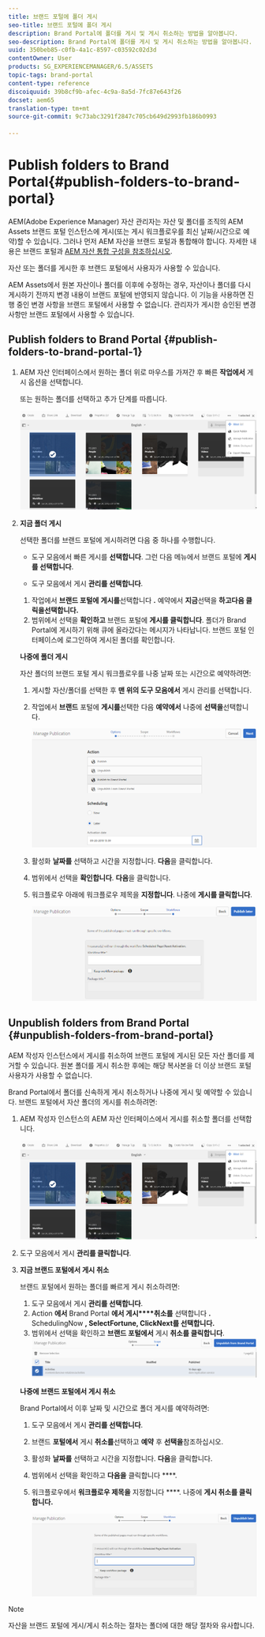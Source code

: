 ```yaml
---
title: 브랜드 포털에 폴더 게시
seo-title: 브랜드 포털에 폴더 게시
description: Brand Portal에 폴더를 게시 및 게시 취소하는 방법을 알아봅니다.
seo-description: Brand Portal에 폴더를 게시 및 게시 취소하는 방법을 알아봅니다.
uuid: 350beb85-c0fb-4a1c-8597-c03592c02d3d
contentOwner: User
products: SG_EXPERIENCEMANAGER/6.5/ASSETS
topic-tags: brand-portal
content-type: reference
discoiquuid: 39b8cf9b-afec-4c9a-8a5d-7fc87e643f26
docset: aem65
translation-type: tm+mt
source-git-commit: 9c73abc3291f2847c705cb649d2993fb186b0993

---
```



# Publish folders to Brand Portal{#publish-folders-to-brand-portal}

AEM(Adobe Experience Manager) 자산 관리자는 자산 및 폴더를 조직의 AEM Assets 브랜드 포털 인스턴스에 게시(또는 게시 워크플로우를 최신 날짜/시간으로 예약)할 수 있습니다. 그러나 먼저 AEM 자산을 브랜드 포털과 통합해야 합니다. 자세한 내용은 브랜드 포털과 [AEM 자산 통합 구성을 참조하십시오](/help/assets/brand-portal-configuring-integration.md).

자산 또는 폴더를 게시한 후 브랜드 포털에서 사용자가 사용할 수 있습니다.

AEM Assets에서 원본 자산이나 폴더를 이후에 수정하는 경우, 자산이나 폴더를 다시 게시하기 전까지 변경 내용이 브랜드 포털에 반영되지 않습니다. 이 기능을 사용하면 진행 중인 변경 사항을 브랜드 포털에서 사용할 수 없습니다. 관리자가 게시한 승인된 변경 사항만 브랜드 포털에서 사용할 수 있습니다.

## Publish folders to Brand Portal {#publish-folders-to-brand-portal-1}

1. AEM 자산 인터페이스에서 원하는 폴더 위로 마우스를 가져간 후 빠른 **작업에서** 게시 옵션을 선택합니다.

   또는 원하는 폴더를 선택하고 추가 단계를 따릅니다.

   ![publish2bp](assets/publish2bp.png)

1. **지금 폴더 게시**

   선택한 폴더를 브랜드 포털에 게시하려면 다음 중 하나를 수행합니다.

   * 도구 모음에서 빠른 게시를 **선택합니다**. 그런 다음 메뉴에서 브랜드 포털에 **게시를 선택합니다**.

   * 도구 모음에서 게시 **관리를 선택합니다**.
   1. 작업에서 **브랜드 포털에** **게시를**&#x200B;선택합니다 **.** 예약에서 **지금**&#x200B;선택을 **하고다음 클릭을선택합니다.**
   1. 범위에서 선택을 **확인하고** 브랜드 포털에 **게시를 클릭합니다**.
   폴더가 Brand Portal에 게시하기 위해 큐에 올라갔다는 메시지가 나타납니다. 브랜드 포털 인터페이스에 로그인하여 게시된 폴더를 확인합니다.

   **나중에 폴더 게시**

   자산 폴더의 브랜드 포털 게시 워크플로우를 나중 날짜 또는 시간으로 예약하려면:

   1. 게시할 자산/폴더를 선택한 후 **맨 위의 도구 모음에서** 게시 관리를 선택합니다.
   1. 작업에서 **브랜드** 포털에 **게시를**&#x200B;선택한 다음 **예약에서** 나중에 **선택을**&#x200B;선택합니다.

      ![publishlatebing](assets/publishlaterbp.png)

   1. 활성화 **날짜를** 선택하고 시간을 지정합니다. **다음**&#x200B;을 클릭합니다.
   1. 범위에서 선택을 **확인합니다**. **다음**&#x200B;을 클릭합니다.
   1. 워크플로우 아래에 워크플로우 제목을 **지정합니다**. 나중에 **게시를 클릭합니다**.

      ![managechedlepub](assets/manageschedulepub.png)



## Unpublish folders from Brand Portal {#unpublish-folders-from-brand-portal}

AEM 작성자 인스턴스에서 게시를 취소하여 브랜드 포털에 게시된 모든 자산 폴더를 제거할 수 있습니다. 원본 폴더를 게시 취소한 후에는 해당 복사본을 더 이상 브랜드 포털 사용자가 사용할 수 없습니다.

Brand Portal에서 폴더를 신속하게 게시 취소하거나 나중에 게시 및 예약할 수 있습니다. 브랜드 포털에서 자산 폴더의 게시를 취소하려면:

1. AEM 작성자 인스턴스의 AEM 자산 인터페이스에서 게시를 취소할 폴더를 선택합니다.

   ![publish2bp-1](assets/publish2bp.png)

1. 도구 모음에서 게시 **관리를 클릭합니다**.

1. **지금 브랜드 포털에서 게시 취소**

   브랜드 포털에서 원하는 폴더를 빠르게 게시 취소하려면:

   1. 도구 모음에서 게시 **관리를 선택합니다**.
   1. Action **에서** Brand Portal **에서 게시****취소를** 선택합니다 **.** SchedulingNow **, SelectFortune, ClickNext를 선택합니다.**
   1. 범위에서 선택을 확인하고 **브랜드 포털에서** 게시 **취소를 클릭합니다**.
   ![게시 취소 확인](assets/confirm-unpublish.png)

   **나중에 브랜드 포털에서 게시 취소**

   Brand Portal에서 이후 날짜 및 시간으로 폴더 게시를 예약하려면:

   1. 도구 모음에서 게시 **관리를 선택합니다**.
   1. 브랜드 **포털에서** 게시 **취소를**&#x200B;선택하고 **예약** 후 **선택을**&#x200B;참조하십시오.
   1. 활성화 **날짜를** 선택하고 시간을 지정합니다. **다음**&#x200B;을 클릭합니다.
   1. 범위에서 선택을 확인하고 **다음을** 클릭합니다 ****.
   1. 워크플로우에서 **워크플로우 제목을** 지정합니다 ****. 나중에 **게시 취소를 클릭합니다.**

      ![게시 취소 워크플로우](assets/unpublishworkflows.png)


>[!NOTE]
>
>자산을 브랜드 포털에 게시/게시 취소하는 절차는 폴더에 대한 해당 절차와 유사합니다.

